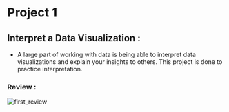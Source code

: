 # Project 1
## Interpret a Data Visualization :
- A large part of working with data is being able to interpret data visualizations and explain your insights to others. This project is done to practice interpretation. 
### Review :
![first_review](https://user-images.githubusercontent.com/36688218/47142627-f5043100-d2e0-11e8-9be6-270853089e32.png)


